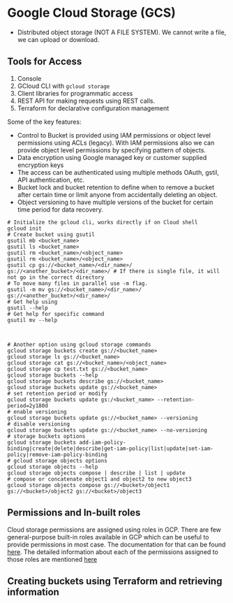 # Google Cloud Storage (GCS)

- Distributed object storage (NOT A FILE SYSTEM). We cannot write a file, we can upload or download.


## Tools for Access

1. Console
2. GCloud CLI with `gcloud storage`
3. Client libraries for programmatic access
4. REST API for making requests using REST calls.
5. Terraform for declarative configuration management

Some of the key features:

- Control to Bucket is provided using IAM permissions or object level permissions using ACLs (legacy). With IAM permissions also we can provide object level permissions by specifying pattern of objects.
- Data encryption using Google managed key or customer supplied encryption keys
- The access can be authenticated using multiple methods OAuth, gstil, API authentication, etc.
- Bucket lock and bucket retention to define when to remove a bucket after certain time or limit anyone from accidentally deleting an object.
- Object versioning to have multiple versions of the bucket for certain time period for data recovery.

```shell
# Initialize the gcloud cli, works directly if on Cloud shell
gcloud init
# Create bucket using gsutil
gsutil mb <bucket_name>
gsutil ls <bucket_name>
gsutil rm <bucket_name>/<object_name>
gsutil rm <bucket_name>/<object_name>
gsutil cp gs://<bucket_name>/<dir_name>/ gs://<another_bucket>/<dir_name>/ # If there is single file, it will not go in the correct directory
# To move many files in parallel use -m flag.
gsutil -m mv gs://<bucket_name>/<dir_name>/ gs://<another_bucket>/<dir_name>/
# Get help using
gsutil --help
# Get help for specific command
gsutil mv --help



# Another option using gcloud storage commands
gcloud storage buckets create gs://<bucket_name>
gcloud storage ls gs://<bucket_name>
gcloud storage cat gs://<bucket_name>/<object_name>
gcloud storage cp test.txt gs://<bucket_name>
gcloud storage buckets --help
gcloud storage buckets describe gs://<bucket_name>
gcloud storage buckets update gs://<bucket_name>
# set retention period or modify
gcloud storage buckets update gs:/<bucket_name> --retention-period=2y180d
# enable versioning
gcloud storage buckets update gs://<bucket_name> --versioning
# disable versioning
gcloud storage buckets update gs://<bucket_name> --no-versioning
# storage buckets options
gcloud storage buckets add-iam-policy-binding|create|delete|describe|get-iam-policy|list|update|set-iam-policy|remove-iam-policy-binding
# gcloud storage objects options
gcloud storage objects --help
gcloud storage objects compose | describe | list | update
# compose or concatenate object1 and object2 to new object3
gcloud storage objects compose gs://<bucket>/object1 gs://<bucket>/object2 gs://<bucket>/object3
```

## Permissions and In-built roles

Cloud storage permissions are assigned using roles in GCP. There are few general-purpose built-in roles available in GCP which can be useful to provide permissions in most case. The documentation for that can be found [here](https://cloud.google.com/storage/docs/access-control/iam-roles). The detailed information about each of the permissions assigned to those roles are mentioned [here](https://cloud.google.com/storage/docs/access-control/iam-permissions)

## Creating buckets using Terraform and retrieving information
